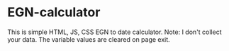# EGN-calculator
This is simple HTML, JS, CSS EGN to date calculator. 
Note: I don't collect your data. The variable values ​​are cleared on page exit.
